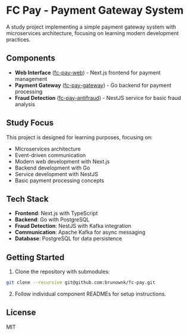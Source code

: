 # FC Pay - Payment Gateway System

A study project implementing a simple payment gateway system with microservices architecture, focusing on learning modern development practices.

## Components

- **Web Interface** ([fc-pay-web](https://github.com/brunownk/fc-pay-web)) - Next.js frontend for payment management
- **Payment Gateway** ([fc-pay-gateway](https://github.com/brunownk/fc-pay-gateway)) - Go backend for payment processing
- **Fraud Detection** ([fc-pay-antifraud](https://github.com/brunownk/fc-pay-antifraud)) - NestJS service for basic fraud analysis

## Study Focus

This project is designed for learning purposes, focusing on:
- Microservices architecture
- Event-driven communication
- Modern web development with Next.js
- Backend development with Go
- Service development with NestJS
- Basic payment processing concepts

## Tech Stack

- **Frontend**: Next.js with TypeScript
- **Backend**: Go with PostgreSQL
- **Fraud Detection**: NestJS with Kafka integration
- **Communication**: Apache Kafka for async messaging
- **Database**: PostgreSQL for data persistence

## Getting Started

1. Clone the repository with submodules:
```bash
git clone --recursive git@github.com:brunownk/fc-pay.git
```

2. Follow individual component READMEs for setup instructions.

## License

MIT